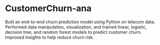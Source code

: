 # CustomerChurn-ana
Built an end-to-end churn prediction model using Python on telecom data. Performed data manipulation, visualization, and trained linear, logistic, decision tree, and random forest models to predict customer churn. Improved insights to help reduce churn risk.

